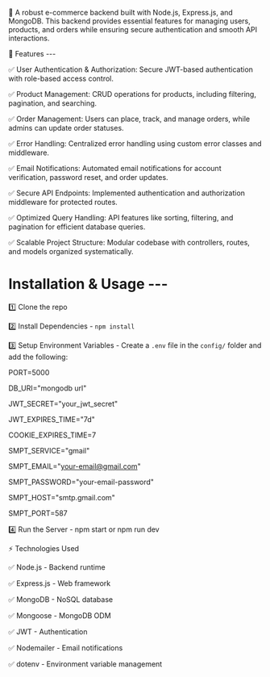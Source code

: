 🚀  A robust e-commerce backend built with Node.js, Express.js, and MongoDB. 
This backend provides essential features for managing users, products, and orders while ensuring secure authentication and smooth API interactions.


📌 Features ---

✅ User Authentication & Authorization: Secure JWT-based authentication with role-based access control.  

✅ Product Management: CRUD operations for products, including filtering, pagination, and searching.  

✅ Order Management: Users can place, track, and manage orders, while admins can update order statuses. 

✅ Error Handling: Centralized error handling using custom error classes and middleware.  

✅ Email Notifications: Automated email notifications for account verification, password reset, and order updates. 

✅ Secure API Endpoints: Implemented authentication and authorization middleware for protected routes. 

✅ Optimized Query Handling: API features like sorting, filtering, and pagination for efficient database queries.  

✅ Scalable Project Structure: Modular codebase with controllers, routes, and models organized systematically.  




# Installation & Usage ---

1️⃣ Clone the repo  

2️⃣ Install Dependencies - `npm install`  

3️⃣ Setup Environment Variables - Create a `.env` file in the `config/` folder and add the following:  

PORT=5000

DB_URI="mongodb url"

JWT_SECRET="your_jwt_secret" 

JWT_EXPIRES_TIME="7d"

COOKIE_EXPIRES_TIME=7

SMPT_SERVICE="gmail" 

SMPT_EMAIL="your-email@gmail.com" 

SMPT_PASSWORD="your-email-password"

SMPT_HOST="smtp.gmail.com" 

SMPT_PORT=587



4️⃣ Run the Server - npm start or npm run dev







⚡ Technologies Used

✅ Node.js - Backend runtime

✅ Express.js - Web framework

✅ MongoDB - NoSQL database

✅ Mongoose - MongoDB ODM

✅ JWT - Authentication

✅ Nodemailer - Email notifications

✅ dotenv - Environment variable management

